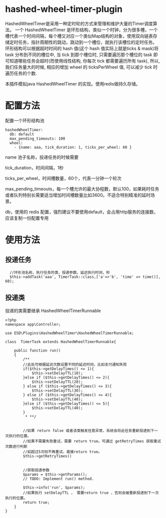 # hashed-wheel-timer-plugin
HashedWheelTimer是采用一种定时轮的方式来管理和维护大量的Timer调度算法。
一个 HashedWheelTimer 是环形结构，类似一个时钟，分为很多槽，一个槽代表一个时间间隔，每个槽又对应一个类似Map结构的对象，使用双向链表存储定时任务，指针周期性的跳动，跳动到一个槽位，就执行该槽位的定时任务。
环形结构可以根据超时时间的 hash 值(这个 hash 值实际上就是ticks & mask)将 task 分布到不同的槽位中, 当 tick 到那个槽位时, 只需要遍历那个槽位的 task 即可知道哪些任务会超时(而使用线性结构, 你每次 tick 都需要遍历所有 task), 所以, 我们任务量大的时候, 相应的增加 wheel 的 ticksPerWheel 值, 可以减少 tick 时遍历任务的个数.

本插件模拟java HashedWheelTimer 的实现。使用redis做持久存储。

# 配置方法
配置一个环形结构池
~~~
hashedWheelTimer:
  db: default
  max_pending_timeouts: 100
  wheel:
    - {name: aaa, tick_duration: 1, ticks_per_wheel: 60 }
~~~
name  池子名称，投递任务的时候需要

tick_duration，时间间隔，1秒

ticks_per_wheel，时间槽数量，60个，代表一分钟一个轮次

max_pending_timeouts，每一个槽允许的最大协程数，默认100，如果耗时任务或者队列特别长需要适当增加时间槽数量比如3600。不适合特别精准的延时场景。

db，使用的 redis 配置，强烈建议不要使用default，会占用http服务的连接数，应该复制一份配置专用

# 使用方法

## 投递任务
~~~
  //环形池名称，执行任务的类，投递参数，延迟执行时间，秒
  $this->addTask('aaa', TimerTask::class,['a'=>'b', 'time' => time()], 60);
~~~

## 投递类
投递的类需要继承 HashedWheelTimerRunnable 
~~~
<?php
namespace app\Controller;

use ESD\Plugins\HashedWheelTimer\HashedWheelTimerRunnable;

class  TimerTask extends HashedWheelTimerRunnable{

    public function run()
    {
        /**
        //此处可根据延迟次数设置不同的延迟时间，比如支付通知失败
        if($this->getDelayTimes() <= 1){
            $this->setDelayTTL(10);
        }else if ($this->getDelayTimes() <= 2){
            $this->setDelayTTL(20);
        } else if ($this->getDelayTimes() <= 3){
            $this->setDelayTTL(30);
        } else if ($this->getDelayTimes() <= 4){
            $this->setDelayTTL(40);
        }else if ($this->getDelayTimes() <= 5){
            $this->setDelayTTL(40);
        }
         * **/


        //如果 return false 或者该类触发任意异常，系统会将此任务重新投递到下一次执行的位置。
        //如果不需要失败重试，需要 return true。可通过 getRetryTimes 获取重试次数进行判断
        //如超过5次则不再重试，直接return true。
        $this->getRetryTimes()


        //获取投递参数
        $params = $this->getParams();
        // TODO: Implement run() method.

        $this->info('run', $params);
        //如果执行 setDelayTTL ， 需要return true ，否则会被重新投递到下一次执行的位置。
        return true;
    }
}
~~~

